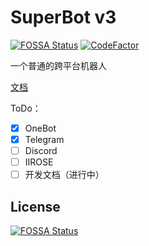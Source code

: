 # SuperBot v3

[![FOSSA Status](https://app.fossa.com/api/projects/git%2Bgithub.com%2FSakuraBot-dev%2FSuperBot.svg?type=shield)](https://app.fossa.com/projects/git%2Bgithub.com%2FSakuraBot-dev%2FSuperBot?ref=badge_shield)
[![CodeFactor](https://www.codefactor.io/repository/github/sakurabot-dev/superbot/badge)](https://www.codefactor.io/repository/github/sakurabot-dev/superbot)

一个普通的跨平台机器人

[文档](./docs)

ToDo：

- [x] OneBot
- [x] Telegram
- [ ] Discord
- [ ] IIROSE
- [ ] 开发文档（进行中）

## License

[![FOSSA Status](https://app.fossa.com/api/projects/git%2Bgithub.com%2FSakuraBot-dev%2FSuperBot.svg?type=large)](https://app.fossa.com/projects/git%2Bgithub.com%2FSakuraBot-dev%2FSuperBot?ref=badge_large)